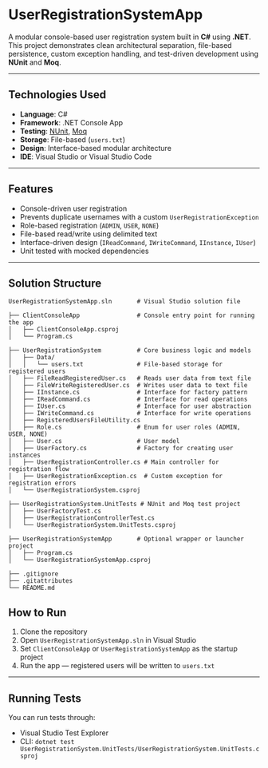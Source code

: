 # UserRegistrationSystemApp

A modular console-based user registration system built in **C#** using **.NET**. This project demonstrates clean architectural separation, file-based persistence, custom exception handling, and test-driven development using **NUnit** and **Moq**.

---

##  Technologies Used

- **Language**: C#
- **Framework**: .NET Console App
- **Testing**: [NUnit](https://nunit.org/), [Moq](https://github.com/moq/moq4)
- **Storage**: File-based (`users.txt`)
- **Design**: Interface-based modular architecture
- **IDE**: Visual Studio or Visual Studio Code

---

##  Features

- Console-driven user registration
- Prevents duplicate usernames with a custom `UserRegistrationException`
- Role-based registration (`ADMIN`, `USER`, `NONE`)
- File-based read/write using delimited text
- Interface-driven design (`IReadCommand`, `IWriteCommand`, `IInstance`, `IUser`)
- Unit tested with mocked dependencies

---

##  Solution Structure

```
UserRegistrationSystemApp.sln       # Visual Studio solution file

├── ClientConsoleApp                # Console entry point for running the app
│   ├── ClientConsoleApp.csproj
│   └── Program.cs

├── UserRegistrationSystem          # Core business logic and models
│   ├── Data/
│   │   └── users.txt               # File-based storage for registered users
│   ├── FileReadRegisteredUser.cs   # Reads user data from text file
│   ├── FileWriteRegisteredUser.cs  # Writes user data to text file
│   ├── IInstance.cs                # Interface for factory pattern
│   ├── IReadCommand.cs             # Interface for read operations
│   ├── IUser.cs                    # Interface for user abstraction
│   ├── IWriteCommand.cs            # Interface for write operations
│   ├── RegisteredUsersFileUtility.cs
│   ├── Role.cs                     # Enum for user roles (ADMIN, USER, NONE)
│   ├── User.cs                     # User model
│   ├── UserFactory.cs              # Factory for creating user instances
│   ├── UserRegistrationController.cs # Main controller for registration flow
│   ├── UserRegistrationException.cs  # Custom exception for registration errors
│   └── UserRegistrationSystem.csproj

├── UserRegistrationSystem.UnitTests # NUnit and Moq test project
│   ├── UserFactoryTest.cs
│   ├── UserRegistrationControllerTest.cs
│   └── UserRegistrationSystem.UnitTests.csproj

├── UserRegistrationSystemApp       # Optional wrapper or launcher project
│   ├── Program.cs
│   └── UserRegistrationSystemApp.csproj

├── .gitignore
├── .gitattributes
└── README.md
```


##  How to Run

1. Clone the repository
2. Open `UserRegistrationSystemApp.sln` in Visual Studio
3. Set `ClientConsoleApp` or `UserRegistrationSystemApp` as the startup project
4. Run the app — registered users will be written to `users.txt`

---

##  Running Tests

You can run tests through:
- Visual Studio Test Explorer
- CLI: `dotnet test UserRegistrationSystem.UnitTests/UserRegistrationSystem.UnitTests.csproj`








